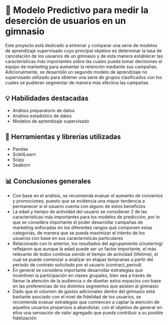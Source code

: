 # 🎯 Modelo Predictivo para medir la deserción de usuarios en un gimnasio
Este proyecto está dedicado a entrenar y comparar una serie de modelos de aprendizaje supervisado cuyo principal objetivo es determinar la tasa de cancelación de los usuarios de un gimnasio y de esta manera establecer las características más importantes sobre las cuales pueda tomar decisiones el equipo de marketing para aumentar la retención mediante sus campañas. Adicionalmente, se desarrolló un segundo modelo de aprendizaje no supervisado utilizado para obtener una serie de grupos clasificados con los cuales se pudieran segmentar de manera más efectiva las campañas

## 💡 Habilidades destacadas
* Análisis preparatorio de datos
* Análisis estadístico de datos
* Modelos de aprendizaje supervisado

## 🔧 Herramientas y librerías utilizadas
* Pandas
* ScikitLearn
* Scipy
* Seaborn

## 📊 Conclusiones generales
* Con base en el análisis, se recomienda evaluar el aumento de convenios y promociones, puesto que se evidencia una mayor tendencia a permanecer si el usuario cuenta con alguno de estos beneficios
* La edad y tiempo de actividad del usuario se consideran 2 de las caracteristicas más importantes para los modelos de predicción, por lo que se considera importante el poder desarrollar campañas de marketing enfocadas en los diferentes rangos que componen estas categorías, de manera que se pueda maximizar el interés de los usuarios con base en sus caracteristicas particulares
* Relacionado con lo anterior, los resultados del agrupamiento (clustering) reflejaron que aunque la edad puede ser un factor importante, el más relevante de todos continúa siendo el tiempo de actividad (lifetime), el cual se puede comenzar a analizar en etapas tempranas a partir del periodo de contrato solicitado por el usuario (contract_period)
* En general se considera importante desarrollar estrategias que incentiven la participación en clases grupales, bien sea a través de llamar la atención de la audiencia o de diseñar estos espacios con base en las preferencias de los distintos segmentos que asisten al gimnasio
* Dado que el volumen de gastos adicionales dentro del gimnasio está bastante asociado con el nivel de fidelidad de los usuarios, se recomienda evaluar estrategias que comiencen a captar la atención de aquellos usuarios propensos a abandonar, con el objetivo de generar en ellos una sensación de valor agregado que pueda contribuir a su posible fidelización
